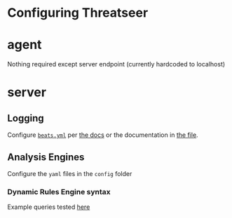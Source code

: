 # Configuring Threatseer

# agent

Nothing required except server endpoint (currently hardcoded to localhost)

# server

## Logging
Configure [`beats.yml`](/beats.yml) per [the docs](https://www.elastic.co/guide/en/beats/filebeat/current/configuring-output.html) or the documentation in [the file](/beats.yml).

## Analysis Engines

Configure the `yaml` files in the `config` folder

### Dynamic Rules Engine syntax

Example queries tested [here](https://github.com/caibirdme/yql/blob/master/yql_test.go#L901)
